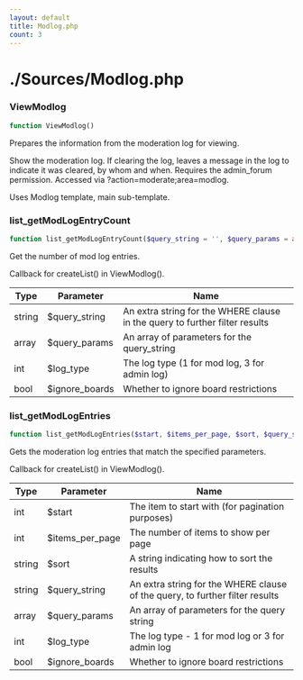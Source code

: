 ```yaml
---
layout: default
title: Modlog.php
count: 3
---
```


# ./Sources/Modlog.php

### ViewModlog

```php
function ViewModlog()
```
Prepares the information from the moderation log for viewing.

Show the moderation log.
If clearing the log, leaves a message in the log to indicate it was cleared, by whom and when.
Requires the admin_forum permission.
Accessed via ?action=moderate;area=modlog.

Uses Modlog template, main sub-template.

### list_getModLogEntryCount

```php
function list_getModLogEntryCount($query_string = '', $query_params = array(), $log_type = 1, $ignore_boards = false)
```
Get the number of mod log entries.

Callback for createList() in ViewModlog().

Type|Parameter|Name
---|---|---
string|$query_string|An extra string for the WHERE clause in the query to further filter results
array|$query_params|An array of parameters for the query_string
int|$log_type|The log type (1 for mod log, 3 for admin log)
bool|$ignore_boards|Whether to ignore board restrictions
### list_getModLogEntries

```php
function list_getModLogEntries($start, $items_per_page, $sort, $query_string = '', $query_params = array(), $log_type = 1, $ignore_boards = false)
```
Gets the moderation log entries that match the specified parameters.

Callback for createList() in ViewModlog().

Type|Parameter|Name
---|---|---
int|$start|The item to start with (for pagination purposes)
int|$items_per_page|The number of items to show per page
string|$sort|A string indicating how to sort the results
string|$query_string|An extra string for the WHERE clause of the query, to further filter results
array|$query_params|An array of parameters for the query string
int|$log_type|The log type - 1 for mod log or 3 for admin log
bool|$ignore_boards|Whether to ignore board restrictions
